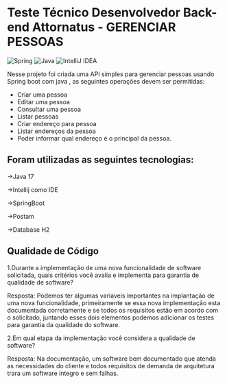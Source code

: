 # Teste Técnico Desenvolvedor Back-end Attornatus - GERENCIAR PESSOAS
![Spring](https://img.shields.io/badge/spring-%236DB33F.svg?style=for-the-badge&logo=spring&logoColor=white) ![Java](https://img.shields.io/badge/java-%23ED8B00.svg?style=for-the-badge&logo=java&logoColor=white) ![IntelliJ IDEA](https://img.shields.io/badge/IntelliJIDEA-000000.svg?style=for-the-badge&logo=intellij-idea&logoColor=white) 

Nesse projeto foi criada uma API simples para gerenciar pessoas usando Spring boot com java , as seguintes operações devem ser permitidas:
- Criar uma pessoa
- Editar uma pessoa
- Consultar uma pessoa
- Listar pessoas
- Criar endereço para pessoa
- Listar endereços da pessoa
- Poder informar qual endereço é o principal da pessoa.

## Foram utilizadas as seguintes tecnologias:

->Java 17

->Intellij como IDE

->SpringBoot

->Postam

->Database H2

## Qualidade de Código

1.Durante a implementação de uma nova funcionalidade de software solicitada, quais critérios você avalia e implementa para garantia de qualidade de software?

Resposta: Podemos ter algumas variaveis importantes na implantação de uma nova funcionalidade, primeiramente se essa nova implementação esta documentada corretamente e se todos os requisitos estão em acordo com o solicitado, juntando esses dois elementos podemos adicionar os testes para garantia da qualidade do software.

2.Em qual etapa da implementação você considera a qualidade de software?

Resposta: Na documentação, um software bem documentado que atenda as necessidades do cliente e todos requisitos de demanda de arquitetura trara um software integro e sem falhas.


